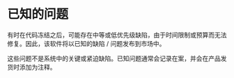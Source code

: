 # 已知的问题

有时在代码冻结之后，可能存在中等或低优先级缺陷，由于时间限制或预算而无法修复。因此，该软件将以已知的缺陷 / 问题发布到市场中。

这些问题不是系统中的关键或紧迫缺陷。已知问题通常会记录在案，并会在产品发货时添加为注释。
